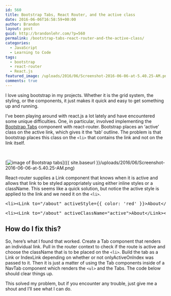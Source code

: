 ```yaml
---
id: 560
title: Bootstrap Tabs, React Router, and the active class
date: 2016-06-06T16:58:59+00:00
author: Brandon
layout: post
guid: http://brandonlehr.com/?p=560
permalink: /bootstrap-tabs-react-router-and-the-active-class/
categories:
  - JavaScript
  - Learning to Code
tags:
  - bootstrap
  - react-router
  - React.js
featured_image: /uploads/2016/06/Screenshot-2016-06-06-at-5.40.25-AM.png
comments: true
---
```

I love using bootstrap in my projects. Whether it is the grid system, the styling, or the components, it just makes it quick and easy to get something up and running.

I&#8217;ve been playing around with react.js a lot lately and have encountered some unique difficulties. One, in particular, involved implementing the [Bootstrap Tabs](http://getbootstrap.com/components/#nav-tabs) component with react-router. Bootstrap places an &#8216;active&#8217; class on the active link, which gives it the &#8216;tab&#8217; outline. The problem is that bootstrap places this class on the `<li>` that contains the link and not on the link itself.

&nbsp;

[<img class="" src="{{ site.baseurl }}/uploads/2016/06/Screenshot-2016-06-06-at-5.40.25-AM.png?fit=575%2C227" alt="image of Bootstrap tabs" srcset="{{ site.baseurl }}/uploads/2016/06/Screenshot-2016-06-06-at-5.40.25-AM.png?w=575 575w, {{ site.baseurl }}/uploads/2016/06/Screenshot-2016-06-06-at-5.40.25-AM.png?resize=300%2C118 300w" sizes="(max-width: 575px) 100vw, 575px" data-recalc-dims="1" />]({{ site.baseurl }}/uploads/2016/06/Screenshot-2016-06-06-at-5.40.25-AM.png)

<!--more-->

React-router supplies a Link component that knows when it is active and allows that link to be styled appropriately using either inline styles or a className. This seems like a quick solution, but notice the active style is applied to the link and we need it on the `<li>`.

<pre><span class="pl-k">&lt;</span>li<span class="pl-k">&gt;&lt;</span><span class="pl-c1">Link</span> to<span class="pl-k">=</span><span class="pl-s"><span class="pl-pds">"</span>/about<span class="pl-pds">"</span></span> activeStyle<span class="pl-k">=</span>{{ color<span class="pl-k">:</span> <span class="pl-s"><span class="pl-pds">'</span>red<span class="pl-pds">'</span></span> }}<span class="pl-k">&gt;</span>About<span class="pl-k">&lt;</span><span class="pl-k">/</span><span class="pl-c1">Link</span><span class="pl-k">&gt;&lt;</span><span class="pl-k">/</span>li<span class="pl-k">&gt;</span></pre>

<pre><span class="pl-k">&lt;</span>li<span class="pl-k">&gt;&lt;</span><span class="pl-c1">Link</span> to<span class="pl-k">=</span><span class="pl-s"><span class="pl-pds">"</span>/about<span class="pl-pds">"</span></span> activeClassName<span class="pl-k">=</span><span class="pl-s"><span class="pl-pds">"</span>active<span class="pl-pds">"</span></span><span class="pl-k">&gt;</span>About<span class="pl-k">&lt;</span><span class="pl-k">/</span><span class="pl-c1">Link</span><span class="pl-k">&gt;&lt;</span><span class="pl-k">/</span>li<span class="pl-k">&gt;</span></pre>

## How do I fix this?

So, here&#8217;s what I found that worked. Create a Tab component that renders an individual link. Pull in the router context to check if the route is active and choose the className that is to be placed on the `<li>`. Build the tab as a Link or IndexLink depending on whether or not onlyActiveOnIndex was passed to it. Then it is just a matter of using the Tab components inside of a NavTab component which renders the `<ul>` and the Tabs. The code below should clear things up.

<script src="https://gist.github.com/blehr/a14f187d7ecf88b2e803e92d81069b93.js"></script>

This solved my problem, but if you encounter any trouble, just give me a shout and I&#8217;ll see what I can do.